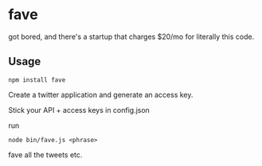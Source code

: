 fave
=============

got bored, and there's a startup that charges $20/mo for literally
this code.

## Usage

```npm install fave```

Create a twitter application and generate an access key.

Stick your API + access keys in config.json

run

```node bin/fave.js <phrase>```

fave all the tweets etc.
